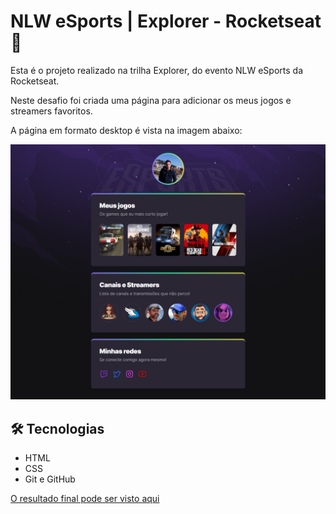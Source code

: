 # NLW eSports | Explorer - Rocketseat :rocket:

Esta é o projeto realizado na trilha Explorer, do evento NLW eSports da Rocketseat.

Neste desafio foi criada uma página para adicionar os meus jogos e streamers favoritos.

A página em formato desktop é vista na imagem abaixo:

![preview](./.github/preview.png)

## 🛠 Tecnologias
- HTML
- CSS
- Git e GitHub

[O resultado final pode ser visto aqui]()